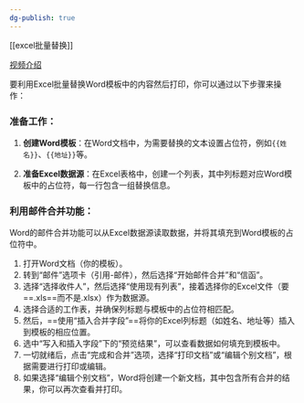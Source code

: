 ```yaml
---
dg-publish: true
---
```

[[excel批量替换]]

[视频介绍](https://h5.pipix.com/s/iLckVuDH/)

要利用Excel批量替换Word模板中的内容然后打印，你可以通过以下步骤来操作：

### 准备工作：

1. **创建Word模板**：在Word文档中，为需要替换的文本设置占位符，例如`{{姓名}}`、`{{地址}}`等。

2. **准备Excel数据源**：在Excel表格中，创建一个列表，其中列标题对应Word模板中的占位符，每一行包含一组替换信息。

### 利用邮件合并功能：

Word的邮件合并功能可以从Excel数据源读取数据，并将其填充到Word模板的占位符中。

1. 打开Word文档（你的模板）。
2. 转到“邮件”选项卡（引用-邮件），然后选择“开始邮件合并”和“信函”。
3. 选择“选择收件人”，然后选择“使用现有列表”，接着选择你的Excel文件（要==.xls==而不是.xlsx）作为数据源。
4. 选择合适的工作表，并确保列标题与模板中的占位符相匹配。
5. 然后，==使用“插入合并字段”==将你的Excel列标题（如姓名、地址等）插入到模板的相应位置。
6. 选中“写入和插入字段”下的“预览结果”，可以查看数据如何填充到模板中。
7. 一切就绪后，点击“完成和合并”选项，选择“打印文档”或“编辑个别文档”，根据需要进行打印或编辑。
8. 如果选择“编辑个别文档”，Word将创建一个新文档，其中包含所有合并的结果，你可以再次查看并打印。

